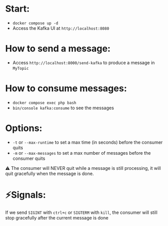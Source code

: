 Start:
======

- `docker compose up -d`
- Access the Kafka UI at `http://localhost:8080` 

How to send a message:
======================
- Access `http://localhost:8000/send-kafka` to produce a message in `MyTopic`

How to consume messages:
========================
- `docker compose exec php bash`
- `bin/console kafka:consume` to see the messages

Options:
========

- `-t` or `--max-runtime` to set a max time (in seconds) before the consumer quits
- `-m` or `--max-messages` to set a max number of messages before the consumer quits

⚠️ The consumer will NEVER quit while a message is still processing, it will quit gracefully when the message is done.

⚡️Signals:
========
If we send `SIGINT` with `ctrl+c` or `SIGTERM` with `kill`, the consumer will still stop gracefully after the current message is done
